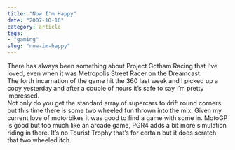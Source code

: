```yaml
---
title: "Now I'm Happy"
date: "2007-10-16"
category: article
tags:
- "gaming"
slug: "now-im-happy"
---
```


There has always been something about Project Gotham Racing that I’ve loved, even when it was Metropolis Street Racer on the Dreamcast.  
The forth incarnation of the game hit the 360 last week and I picked up a copy yesterday and after a couple of hours it’s safe to say I’m pretty impressed.  
Not only do you get the standard array of supercars to drift round corners but this time there is some two wheeled fun thrown into the mix. Given my current love of motorbikes it was good to find a game with some in. MotoGP is good but too much like an arcade game, PGR4 adds a bit more simulation riding in there. It’s no Tourist Trophy that’s for certain but it does scratch that two wheeled itch.
